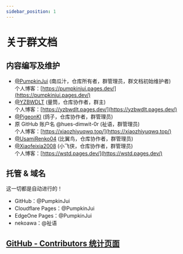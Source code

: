 ```yaml
---
sidebar_position: 1
---
```


# 关于群文档

## 内容编写及维护

- [@PumpkinJui](https://github.com/PumpkinJui) (南瓜汁，仓库所有者，群管理员，群文档初始维护者)  
  个人博客：[https://pumpkinjui.pages.dev/](https://pumpkinjui.pages.dev/)
- [@YZBWDLT](https://github.com/YZBWDLT) (量筒，仓库协作者，群主)  
  个人博客：[https://yzbwdlt.pages.dev/](https://yzbwdlt.pages.dev/)
- [@PigeonKI](https://github.com/PigeonKI) (鸽子，仓库协作者，群管理员)
- 原 GitHub 账户名 @hues-dimwit-0r (祉语，群管理员)  
  个人博客：[https://xiaozhiyuqwq.top/](https://xiaozhiyuqwq.top/)
- [@UsamiRenko04](https://github.com/UsamiRenko04) (比翼鸟，仓库协作者，群管理员)
- [@Xiaofeixia2008](https://github.com/Xiaofeixia2008) (小飞侠，仓库协作者，群管理员)  
  个人博客：[https://wstd.pages.dev/](https://wstd.pages.dev/)

## 托管 & 域名

这一切都是自动进行的！

- GitHub：@PumpkinJui
- Cloudflare Pages：@PumpkinJui
- EdgeOne Pages：@PumpkinJui
- nekoawa：@祉语

## [GitHub - Contributors 统计页面](https://github.com/PumpkinJui/groupdocs/graphs/contributors)
